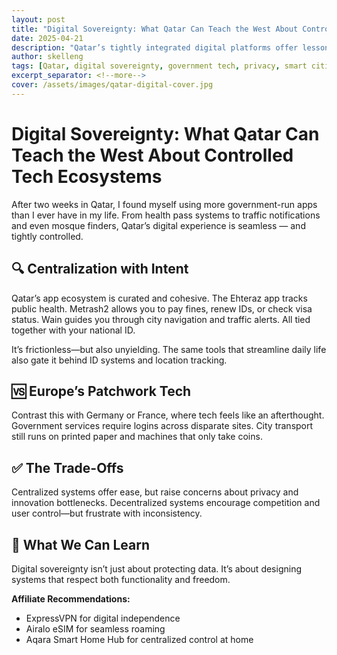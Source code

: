 ```yaml
---
layout: post
title: "Digital Sovereignty: What Qatar Can Teach the West About Controlled Tech Ecosystems"
date: 2025-04-21
description: "Qatar’s tightly integrated digital platforms offer lessons for the West on design, governance, and the trade-offs of centralization."
author: skelleng
tags: [Qatar, digital sovereignty, government tech, privacy, smart cities]
excerpt_separator: <!--more-->
cover: /assets/images/qatar-digital-cover.jpg
---
```


# Digital Sovereignty: What Qatar Can Teach the West About Controlled Tech Ecosystems

After two weeks in Qatar, I found myself using more government-run apps than I ever have in my life. From health pass systems to traffic notifications and even mosque finders, Qatar’s digital experience is seamless — and tightly controlled.

<!--more-->

## 🔍 Centralization with Intent

Qatar’s app ecosystem is curated and cohesive. The Ehteraz app tracks public health. Metrash2 allows you to pay fines, renew IDs, or check visa status. Wain guides you through city navigation and traffic alerts. All tied together with your national ID.

It’s frictionless—but also unyielding. The same tools that streamline daily life also gate it behind ID systems and location tracking.

## 🆚 Europe’s Patchwork Tech

Contrast this with Germany or France, where tech feels like an afterthought. Government services require logins across disparate sites. City transport still runs on printed paper and machines that only take coins.

## ✅ The Trade-Offs

Centralized systems offer ease, but raise concerns about privacy and innovation bottlenecks. Decentralized systems encourage competition and user control—but frustrate with inconsistency.

## 🧠 What We Can Learn

Digital sovereignty isn’t just about protecting data. It’s about designing systems that respect both functionality and freedom.

**Affiliate Recommendations:**  
- ExpressVPN for digital independence  
- Airalo eSIM for seamless roaming  
- Aqara Smart Home Hub for centralized control at home
